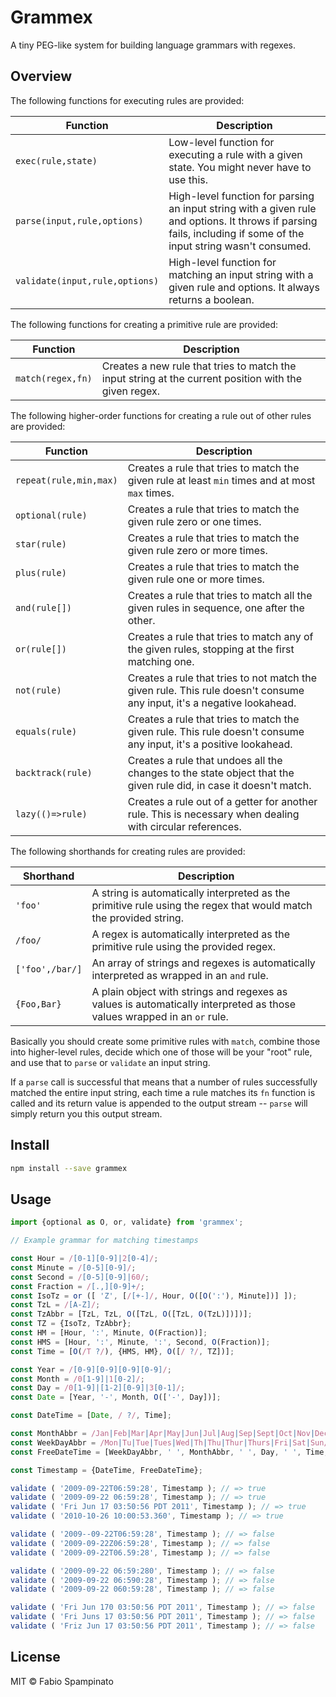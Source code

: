 # Grammex

A tiny PEG-like system for building language grammars with regexes.

## Overview

The following functions for executing rules are provided:

| Function                       | Description                                                                                                                                                       |
| ------------------------------ | ----------------------------------------------------------------------------------------------------------------------------------------------------------------- |
| `exec(rule,state)`             | Low-level function for executing a rule with a given state. You might never have to use this.                                                                     |
| `parse(input,rule,options)`    | High-level function for parsing an input string with a given rule and options. It throws if parsing fails, including if some of the input string wasn't consumed. |
| `validate(input,rule,options)` | High-level function for matching an input string with a given rule and options. It always returns a boolean.                                                      |

The following functions for creating a primitive rule are provided:

| Function          | Description                                                                                           |
| ----------------- | ----------------------------------------------------------------------------------------------------- |
| `match(regex,fn)` | Creates a new rule that tries to match the input string at the current position with the given regex. |

The following higher-order functions for creating a rule out of other rules are provided:

| Function               | Description                                                                                                            |
| ---------------------- | ---------------------------------------------------------------------------------------------------------------------- |
| `repeat(rule,min,max)` | Creates a rule that tries to match the given rule at least `min` times and at most `max` times.                        |
| `optional(rule)`       | Creates a rule that tries to match the given rule zero or one times.                                                   |
| `star(rule)`           | Creates a rule that tries to match the given rule zero or more times.                                                  |
| `plus(rule)`           | Creates a rule that tries to match the given rule one or more times.                                                   |
| `and(rule[])`          | Creates a rule that tries to match all the given rules in sequence, one after the other.                               |
| `or(rule[])`           | Creates a rule that tries to match any of the given rules, stopping at the first matching one.                         |
| `not(rule)`            | Creates a rule that tries to not match the given rule. This rule doesn't consume any input, it's a negative lookahead. |
| `equals(rule)`         | Creates a rule that tries to match the given rule. This rule doesn't consume any input, it's a positive lookahead.     |
| `backtrack(rule)`      | Creates a rule that undoes all the changes to the state object that the given rule did, in case it doesn't match.      |
| `lazy(()=>rule)`       | Creates a rule out of a getter for another rule. This is necessary when dealing with circular references.              |

The following shorthands for creating rules are provided:

| Shorthand       | Description                                                                                                             |
| --------------- | ----------------------------------------------------------------------------------------------------------------------- |
| `'foo'`         | A string is automatically interpreted as the primitive rule using the regex that would match the provided string.       |
| `/foo/`         | A regex is automatically interpreted as the primitive rule using the provided regex.                                    |
| `['foo',/bar/]` | An array of strings and regexes is automatically interpreted as wrapped in an `and` rule.                               |
| `{Foo,Bar}`     | A plain object with strings and regexes as values is automatically interpreted as those values wrapped in an `or` rule. |

Basically you should create some primitive rules with `match`, combine those into higher-level rules, decide which one of those will be your "root" rule, and use that to `parse` or `validate` an input string.

If a `parse` call is successful that means that a number of rules successfully matched the entire input string, each time a rule matches its `fn` function is called and its return value is appended to the output stream -- `parse` will simply return you this output stream.

## Install

```sh
npm install --save grammex
```

## Usage

```ts
import {optional as O, or, validate} from 'grammex';

// Example grammar for matching timestamps

const Hour = /[0-1][0-9]|2[0-4]/;
const Minute = /[0-5][0-9]/;
const Second = /[0-5][0-9]|60/;
const Fraction = /[.,][0-9]+/;
const IsoTz = or ([ 'Z', [/[+-]/, Hour, O([O(':'), Minute])] ]);
const TzL = /[A-Z]/;
const TzAbbr = [TzL, TzL, O([TzL, O([TzL, O(TzL)])])];
const TZ = {IsoTz, TzAbbr};
const HM = [Hour, ':', Minute, O(Fraction)];
const HMS = [Hour, ':', Minute, ':', Second, O(Fraction)];
const Time = [O(/T ?/), {HMS, HM}, O([/ ?/, TZ])];

const Year = /[0-9][0-9][0-9][0-9]/;
const Month = /0[1-9]|1[0-2]/;
const Day = /0[1-9]|[1-2][0-9]|3[0-1]/;
const Date = [Year, '-', Month, O(['-', Day])];

const DateTime = [Date, / ?/, Time];

const MonthAbbr = /Jan|Feb|Mar|Apr|May|Jun|Jul|Aug|Sep|Sept|Oct|Nov|Dec/;
const WeekDayAbbr = /Mon|Tu|Tue|Tues|Wed|Th|Thu|Thur|Thurs|Fri|Sat|Sun/;
const FreeDateTime = [WeekDayAbbr, ' ', MonthAbbr, ' ', Day, ' ', Time, ' ', Year];

const Timestamp = {DateTime, FreeDateTime};

validate ( '2009-09-22T06:59:28', Timestamp ); // => true
validate ( '2009-09-22 06:59:28', Timestamp ); // => true
validate ( 'Fri Jun 17 03:50:56 PDT 2011', Timestamp ); // => true
validate ( '2010-10-26 10:00:53.360', Timestamp ); // => true

validate ( '2009--09-22T06:59:28', Timestamp ); // => false
validate ( '2009-09-22Z06:59:28', Timestamp ); // => false
validate ( '2009-09-22T06.59:28', Timestamp ); // => false

validate ( '2009-09-22 06:59:280', Timestamp ); // => false
validate ( '2009-09-22 06:590:28', Timestamp ); // => false
validate ( '2009-09-22 060:59:28', Timestamp ); // => false

validate ( 'Fri Jun 170 03:50:56 PDT 2011', Timestamp ); // => false
validate ( 'Fri Juns 17 03:50:56 PDT 2011', Timestamp ); // => false
validate ( 'Friz Jun 17 03:50:56 PDT 2011', Timestamp ); // => false
```

## License

MIT © Fabio Spampinato
